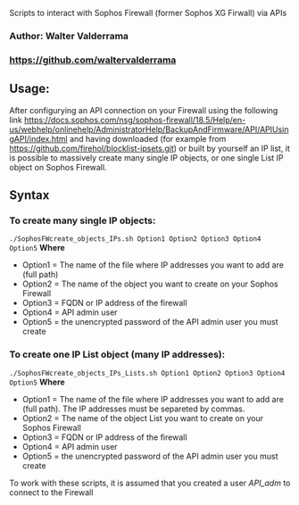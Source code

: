 Scripts to interact with Sophos Firewall (former Sophos XG Firwall) via APIs

### Author: Walter Valderrama ###
### https://github.com/waltervalderrama ###

## Usage:
After configurying an API connection on your Firewall using the following link
https://docs.sophos.com/nsg/sophos-firewall/18.5/Help/en-us/webhelp/onlinehelp/AdministratorHelp/BackupAndFirmware/API/APIUsingAPI/index.html
and having downloaded (for example from https://github.com/firehol/blocklist-ipsets.git) or built by yourself an IP list, it is possible to massively
create many single IP objects, or one single List IP object on Sophos Firewall.

## Syntax
### To create many single IP objects:
`./SophosFWcreate_objects_IPs.sh Option1 Option2 Option3 Option4 Option5`
**Where**
* Option1 = The name of the file where IP addresses you want to add are (full path)
* Option2 = The name of the object you want to create on your Sophos Firewall
* Option3 = FQDN or IP address of the firewall
* Option4 = API admin user
* Option5 = the unencrypted password of the API admin user you must create

### To create one IP List object (many IP addresses):
`./SophosFWcreate_objects_IPs_Lists.sh Option1 Option2 Option3 Option4 Option5`
**Where**
* Option1 = The name of the file where IP addresses you want to add are (full path). The IP addresses must be separeted by commas.
* Option2 = The name of the object List you want to create on your Sophos Firewall
* Option3 = FQDN or IP address of the firewall
* Option4 = API admin user
* Option5 = the unencrypted password of the API admin user you must create

To work with these scripts, it is assumed that you created a user *API_adm* to connect to the Firewall

